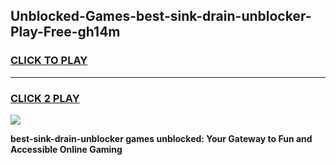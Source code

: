 
## Unblocked-Games-best-sink-drain-unblocker-Play-Free-gh14m
<h3>
<a href="https://premium76.site?title=best-sink-drain-unblocker&ref=18A1">CLICK TO PLAY</a></h3>
<hr>

<h3>
<a href="https://premium76.site?title=best-sink-drain-unblocker&ref=18A1">CLICK 2 PLAY</a>
  
</h3>

<a href="https://premium76.site?title=best-sink-drain-unblocker&ref=18A1"><img src="https://clearcache.store/games.png"></a>


**best-sink-drain-unblocker games unblocked: Your Gateway to Fun and Accessible Online Gaming**
